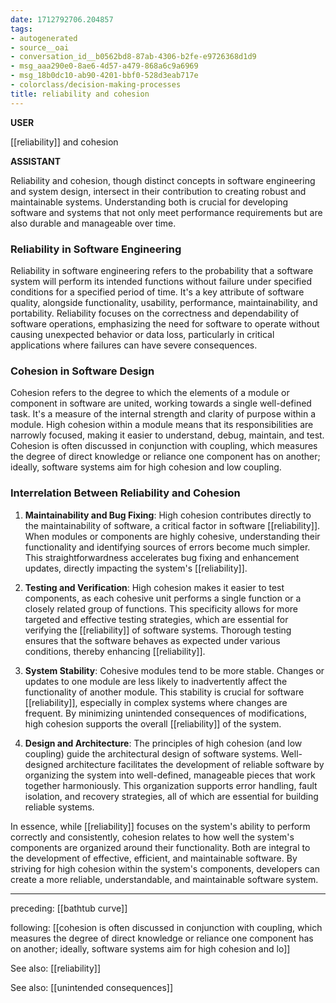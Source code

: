 ```yaml
---
date: 1712792706.204857
tags:
- autogenerated
- source__oai
- conversation_id__b0562bd8-87ab-4306-b2fe-e9726368d1d9
- msg_aaa290e0-8ae6-4d57-a479-868a6c9a6969
- msg_18b0dc10-ab90-4201-bbf0-528d3eab717e
- colorclass/decision-making-processes
title: reliability and cohesion
---
```


**USER**

[[reliability]] and cohesion


**ASSISTANT**

Reliability and cohesion, though distinct concepts in software engineering and system design, intersect in their contribution to creating robust and maintainable systems. Understanding both is crucial for developing software and systems that not only meet performance requirements but are also durable and manageable over time.

### Reliability in Software Engineering

Reliability in software engineering refers to the probability that a software system will perform its intended functions without failure under specified conditions for a specified period of time. It's a key attribute of software quality, alongside functionality, usability, performance, maintainability, and portability. Reliability focuses on the correctness and dependability of software operations, emphasizing the need for software to operate without causing unexpected behavior or data loss, particularly in critical applications where failures can have severe consequences.

### Cohesion in Software Design

Cohesion refers to the degree to which the elements of a module or component in software are united, working towards a single well-defined task. It's a measure of the internal strength and clarity of purpose within a module. High cohesion within a module means that its responsibilities are narrowly focused, making it easier to understand, debug, maintain, and test. Cohesion is often discussed in conjunction with coupling, which measures the degree of direct knowledge or reliance one component has on another; ideally, software systems aim for high cohesion and low coupling.

### Interrelation Between Reliability and Cohesion

1. **Maintainability and Bug Fixing**: High cohesion contributes directly to the maintainability of software, a critical factor in software [[reliability]]. When modules or components are highly cohesive, understanding their functionality and identifying sources of errors become much simpler. This straightforwardness accelerates bug fixing and enhancement updates, directly impacting the system's [[reliability]].

2. **Testing and Verification**: High cohesion makes it easier to test components, as each cohesive unit performs a single function or a closely related group of functions. This specificity allows for more targeted and effective testing strategies, which are essential for verifying the [[reliability]] of software systems. Thorough testing ensures that the software behaves as expected under various conditions, thereby enhancing [[reliability]].

3. **System Stability**: Cohesive modules tend to be more stable. Changes or updates to one module are less likely to inadvertently affect the functionality of another module. This stability is crucial for software [[reliability]], especially in complex systems where changes are frequent. By minimizing unintended consequences of modifications, high cohesion supports the overall [[reliability]] of the system.

4. **Design and Architecture**: The principles of high cohesion (and low coupling) guide the architectural design of software systems. Well-designed architecture facilitates the development of reliable software by organizing the system into well-defined, manageable pieces that work together harmoniously. This organization supports error handling, fault isolation, and recovery strategies, all of which are essential for building reliable systems.

In essence, while [[reliability]] focuses on the system's ability to perform correctly and consistently, cohesion relates to how well the system's components are organized around their functionality. Both are integral to the development of effective, efficient, and maintainable software. By striving for high cohesion within the system's components, developers can create a more reliable, understandable, and maintainable software system.


---

preceding: [[bathtub curve]]  


following: [[cohesion is often discussed in conjunction with coupling, which measures the degree of direct knowledge or reliance one component has on another; ideally, software systems aim for high cohesion and lo]]

See also: [[reliability]]


See also: [[unintended consequences]]